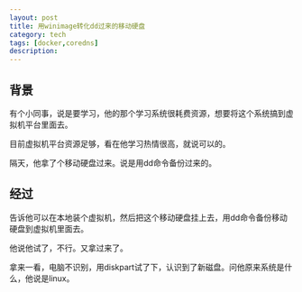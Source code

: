 ```yaml
---
layout: post
title: 用winimage转化dd过来的移动硬盘
category: tech
tags: [docker,coredns]
description: 
---
```


## 背景

有个小同事，说是要学习，他的那个学习系统很耗费资源，想要将这个系统搞到虚拟机平台里面去。

目前虚拟机平台资源足够，看在他学习热情很高，就说可以的。

隔天，他拿了个移动硬盘过来。说是用dd命令备份过来的。

## 经过

告诉他可以在本地装个虚拟机，然后把这个移动硬盘挂上去，用dd命令备份移动硬盘到虚拟机里面去。

他说他试了，不行。又拿过来了。

拿来一看，电脑不识别，用diskpart试了下，认识到了新磁盘。问他原来系统是什么，他说是linux。

